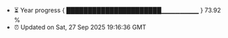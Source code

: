 - ⏳ Year progress { ██████████████████████▁▁▁▁▁▁▁▁ } 73.92 %
- ⏰ Updated on Sat, 27 Sep 2025 19:16:36 GMT

